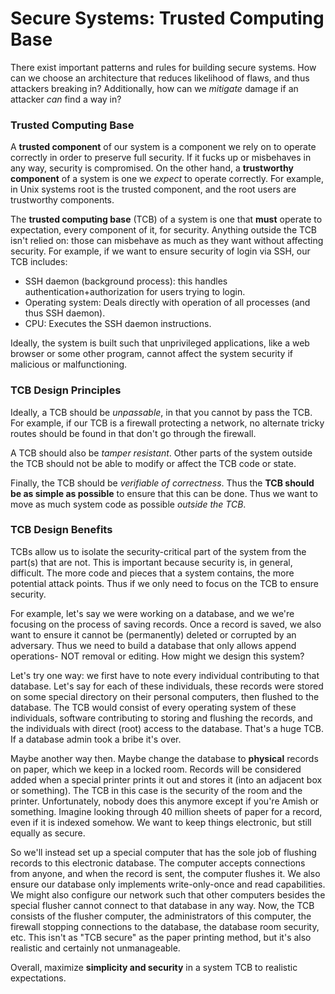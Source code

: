 # Secure Systems: Trusted Computing Base

There exist important patterns and rules for building secure systems. How can we choose an architecture that reduces likelihood of flaws, and thus attackers breaking in? Additionally, how can we *mitigate* damage if an attacker *can* find a way in? 

### Trusted Computing Base

A **trusted component** of our system is a component we rely on to operate correctly in order to preserve full security. If it fucks up or misbehaves in any way, security is compromised. On the other hand, a **trustworthy component** of a system is one we *expect* to operate correctly. For example, in Unix systems root is the trusted component, and the root users are trustworthy components. 

The **trusted computing base** (TCB) of a system is one that **must** operate to expectation, every component of it, for security. Anything outside the TCB isn't relied on: those can misbehave as much as they want without affecting security. For example, if we want to ensure security of login via SSH, our TCB includes:

- SSH daemon (background process): this handles authentication+authorization for users trying to login. 
- Operating system: Deals directly with operation of all processes (and thus SSH daemon).
- CPU: Executes the SSH daemon instructions.

Ideally, the system is built such that unprivileged applications, like a web browser or some other program, cannot affect the system security if malicious or malfunctioning.

### TCB Design Principles

Ideally, a TCB should be *unpassable*, in that you cannot by pass the TCB. For example, if our TCB is a firewall protecting a network, no alternate tricky routes should be found in that don't go through the firewall. 

A TCB should also be *tamper resistant*. Other parts of the system outside the TCB should not be able to modify or affect the TCB code or state. 

Finally, the TCB should be *verifiable of correctness*. Thus the **TCB should be as simple as possible** to ensure that this can be done. Thus we want to move as much system code as possible *outside the TCB*.

### TCB Design Benefits

TCBs allow us to isolate the security-critical part of the system from the part(s) that are not. This is important because security is, in general, difficult. The more code and pieces that a system contains, the more potential attack points. Thus if we only need to focus on the TCB to ensure security. 

For example, let's say we were working on a database, and we we're focusing on the process of saving records. Once a record is saved, we also want to ensure it cannot be (permanently) deleted or corrupted by an adversary. Thus we need to build a database that only allows append operations- NOT removal or editing. How might we design this system?

Let's try one way: we first have to note every individual contributing to that database. Let's say for each of these individuals, these records were stored on some special directory on their personal computers, then flushed to the database. The TCB would consist of every operating system of these individuals, software contributing to storing and flushing the records, and the individuals with direct (root) access to the database. That's a huge TCB. If a database admin took a bribe it's over. 

Maybe another way then. Maybe change the database to **physical** records on paper, which we keep in a locked room. Records will be considered added when a special printer prints it out and stores it (into an adjacent box or something). The TCB in this case is the security of the room and the printer. Unfortunately, nobody does this anymore except if you're Amish or something. Imagine looking through 40 million sheets of paper for a record, even if it is indexed somehow. We want to keep things electronic, but still equally as secure.

So we'll instead set up a special computer that has the sole job of flushing records to this electronic database. The computer accepts connections from anyone, and when the record is sent, the computer flushes it. We also ensure our database only implements write-only-once and read capabilities. We might also configure our network such that other computers besides the special flusher cannot connect to that database in any way. Now, the TCB consists of the flusher computer, the administrators of this computer, the firewall stopping connections to the database, the database room security, etc. This isn't as "TCB secure" as the paper printing method, but it's also realistic and certainly not unmanageable. 

Overall, maximize **simplicity and security** in a system TCB to realistic expectations.

 